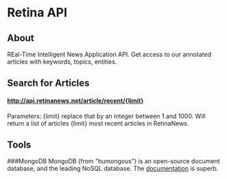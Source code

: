 Retina API
=========

About
-----
REal-Time Intelligent News Application API.
Get access to our annotated articles with keywords, topics, entities.

Search for Articles
------------

#### http://api.retinanews.net/article/recent/{limit}
Parameters: {limit} replace that by an integer between 1 and 1000. Will return a list of articles {limit} most recent articles in RetinaNews.

Tools
-----

###MongoDB
MongoDB (from "humongous") is an open-source document database, and the leading NoSQL database. The [documentation](http://docs.mongodb.org/manual/) is superb.
